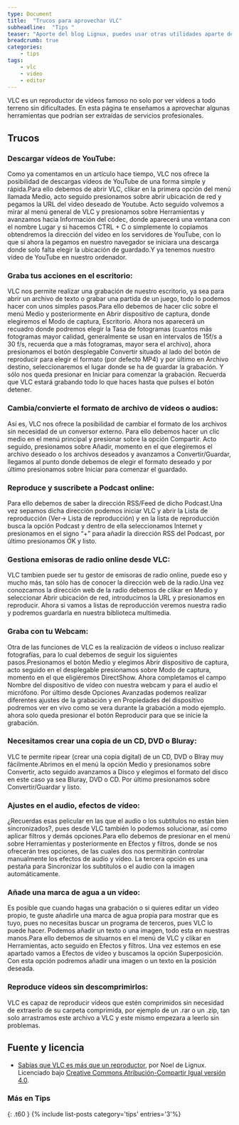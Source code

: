 ```yaml
---
type: Document
title:  "Trucos para aprovechar VLC"
subheadline:  "Tips "
teaser: "Aporte del blog Lignux, puedes usar otras utilidades aparte de descargar y mirrar vídeos"
breadcrumb: true
categories:
    - tips
tags:
    - vlc
    - video
    - editor
---
```

VLC es un reproductor de vídeos famoso no solo por ver vídeos a todo terreno sin dificultades. En esta página te enseñamos a aprovechar algunas herramientas que podrían ser extraídas de servicios profesionales.

## Trucos
### Descargar vídeos de YouTube:
Como ya comentamos en un artículo hace tiempo, VLC nos ofrece la posibilidad de descargas vídeos de YouTube de una forma simple y rápida.Para ello debemos de abrir VLC, clikar en la primera opción del menú llamada Medio, acto seguido presionamos sobre abrir ubicación de red y pegamos la URL del vídeo deseado de Youtube. Acto seguido volvemos a mirar al menú general de VLC y presionamos sobre Herramientas y avanzamos hacia Información del códec, donde aparecerá una ventana con el nombre Lugar y si hacemos CTRL + C o simplemente lo copiamos obtendremos la dirección del vídeo en los servidores de YouTube, con lo que si ahora la pegamos en nuestro navegador se iniciara una descarga donde solo falta elegir la ubicación de guardado.Y ya tenemos nuestro vídeo de YouTube en nuestro ordenador.


### Graba tus acciones en el escritorio:
VLC nos permite realizar una grabación de nuestro escritorio, ya sea para abrir un archivo de texto o grabar una partida de un juego, todo lo podemos hacer con unos simples pasos.Para ello debemos de hacer clic sobre el menú Medio y posteriormente en Abrir dispositivo de captura, donde elegiremos el Modo de captura, Escritorio. Ahora nos aparecerá un recuadro donde podremos elegir la Tasa de fotogramas (cuantos más fotogramas mayor calidad, generalmente se usan en intervalos de 15f/s a 30 f/s, recuerda que a más fotogramas, mayor sera el archivo), ahora presionamos el botón desplegable Convertir situado al lado del botón de reproducir para elegir el formato (por defecto MP4) y por último en Archivo destino, seleccionaremos el lugar donde se ha de guardar la grabación. Y sólo nos queda presionar en Iniciar para comenzar la grabación. Recuerda que VLC estará grabando todo lo que haces hasta que pulses el botón detener.



###  Cambia/convierte el formato de archivo de vídeos o audios:
Así es, VLC nos ofrece la posibilidad de cambiar el formato de los archivos sin necesidad de un conversor externo. Para ello debemos hacer un clic medio en el menú principal y presionar sobre la opción Compartir. Acto seguido, presionamos sobre Añadir, momento en el que elegiremos el archivo deseado o los archivos deseados y avanzamos a Convertir/Guardar, llegamos al punto donde debemos de elegir el formato deseado y por último presionamos sobre Iniciar para comenzar el guardado.



###  Reproduce y suscribete a Podcast online:
Para ello debemos de saber la dirección RSS/Feed de dicho Podcast.Una vez sepamos dicha dirección podemos iniciar VLC y abrir la Lista de reproducción (Ver-> Lista de reproducción) y en la lista de reproducción busca la opción Podcast y dentro de ella seleccionamos Internet y presionamos en el signo “+” para añadir la dirección RSS del Podcast, por último presionamos OK y listo.

### Gestiona emisoras de radio online desde VLC:
VLC tambien puede ser tu gestor de emisoras de radio online, puede eso y mucho más, tan sólo has de conocer la dirección web de la radio.Una vez conozcamos la dirección web de la radio debemos de clikar en Medio y seleccionar Abrir ubicación de red, introducimos la URL y presionamos en reproducir. Ahora si vamos a listas de reproducción veremos nuestra radio y podremos guardarla en nuestra biblioteca multimedia.

### Graba con tu Webcam:
Otra de las funciones de VLC es la realización de vídeos o incluso realizar fotografías, para lo cual debemos de seguir los siguientes pasos.Presionamos el botón Medio y elegimos Abrir dispositivo de captura, acto seguido en el desplegable presionamos sobre Modo de captura, momento en el que eligiéremos DirectShow. Ahora completamos el campo Nombre del dispositivo de vídeo con nuestra webcam y para el audio el micrófono. Por último desde Opciones Avanzadas podemos realizar diferentes ajustes de la grabación y en Propiedades del dispositivo podremos ver en vivo como se vera durante la grabación a modo ejemplo. ahora solo queda presionar el botón Reproducir para que se inicie la grabación.

### Necesitamos crear una copia de un CD, DVD o Bluray:
VLC te permite ripear (crear una copia digital) de un CD, DVD o Blray muy fácilmente.Abrimos en el menú la opción Medio y presionamos sobre Convertir, acto seguido avanzamos a Disco y elegimos el formato del disco en este caso ya sea Bluray, DVD o CD. Por último presionamos sobre Convertir/Guardar y listo.

### Ajustes en el audio, efectos de vídeo:
¿Recuerdas esas pelicular en las que el audio o los subtítulos no están bien sincronizados?, pues desde VLC también lo podemos solucionar, así como aplicar filtros y demás opciones.Para ello debemos de presionar en el menú sobre Herramientas y posteriormente en Efectos y filtros, donde se nos ofrecerán tres opciones, de las cuales dos nos permitirán controlar manualmente los efectos de audio y vídeo. La tercera opción es una pestaña para Sincronizar los subtítulos o el audio con la imagen automáticamente.

### Añade una marca de agua a un vídeo:
Es posible que cuando hagas una grabación o si quieres editar un vídeo propio, te guste añadirle una marca de agua propia para mostrar que es tuyo, pues no necesitas buscar un programa de terceros, pues VLC lo puede hacer. Podemos añadir un texto o una imagen, todo esta en nuestras manos.Para ello debemos de situarnos en el menú de VLC y clikar en Herramientas, acto seguido en Efectos y filtros. Una vez estemos en ese apartado vamos a Efectos de vídeo y buscamos la opción Superposición. Con esta opción podremos añadir una imagen o un texto en la posición deseada.

### Reproduce vídeos sin descomprimirlos:
VLC es capaz de reproducir vídeos que estén comprimidos sin necesidad de extraerlo de su carpeta comprimida, por ejemplo de un .rar o un .zip, tan solo arrastramos este archivo a VLC y este mismo empezara a leerlo sin problemas.

## Fuente y licencia
* [Sabías que VLC es más que un reproductor](https://lignux.com/sabias-que-vlc-es-mas-que-un-reproductor-conoce-otros-10-usos-que-le-podemos-dar/), por Noel de Lignux. Licenciado bajo [Creative Commons Atribución-Compartir Igual versión 4.0](https://lignux.com/politica-y-licencia/).

### Más en Tips
{: .t60 }
{% include list-posts category='tips' entries='3'%}
